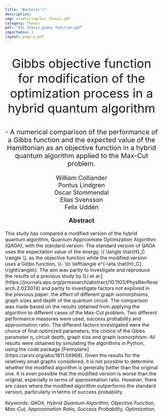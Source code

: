 ```yaml
---
title: "Bachelor's"
description:
img: assets/img/bsc_thesis.pdf
category: Theses
pdf: "bsc_thesis_gibbs_function.pdf"
importance: 1
layout: page_w_pdf
---
```


<!-- markdownlint-disable MD033 -->

<p style="text-align:center; font-size:40px">Gibbs objective function for modification of the optimization process in a hybrid quantum algorithm</p>

<p style="text-align:center; font-size:22px">- A numerical comparison of the performance of a Gibbs function and the expected value of the Hamiltonian as an objective function in a hybrid quantum algorithm applied to the Max-Cut problem.</p>

<p style="text-align:center; font-size:20px">William Colliander <br>
                                            Pontus Lindgren <br>
                                            Oscar Stommendal <br>
                                            Elias Svensson <br>
                                            Felix Uddén</p>

<p style="text-align:center; font-size:20px; font-weight: bold">Abstract</p>

<p style="text-align:left; font-size:16px">This study has compared a modified version of the hybrid quantum algorithm, Quantum Approximate Optimization Algorithm (QAOA), with the standard version. The standard
version of QAOA uses the expectation value of the energy, \( \langle \hat{H}_C \rangle \), as the objective function
while the modified version uses a Gibbs function, \(- \ln \left\langle e^{-\eta \hat{H}_C} \right\rangle\).
The aim was partly to investigate and reproduce the results of a previous study by
[Li et al.](https://journals.aps.org/prresearch/abstract/10.1103/PhysRevResearch.2.023074)
and partly to investigate factors not explored in the previous paper: the effect
of different graph isomorphisms, graph sizes and depth of the quantum circuit.
The comparison was made based on the results obtained from applying the algorithm
to different cases of the Max-Cut problem. Two different performance measures were used,
success probability and approximation ratio. The different factors investigated were the
choice of final optimized parameters, the choice of the Gibbs parameter η, circuit depth,
graph size and graph isomorphism. All results were obtained by simulating the algorithms
in Python, using the code package [Pennylane](https://arxiv.org/abs/1811.04968).
Given the results for the relatively small graphs considered, it is not possible to determine
whether the modified algorithm is generally better than the original one. It is
even possible that the modified version is worse than the original, especially in terms of
approximation ratio. However, there are cases where the modified algorithm outperforms
the standard version, particularly in terms of success probability.

<p style="text-align:left; font-size:16px; font-style: italic">Keywords: QAOA, Hybrid Quantum Algorithm, Objective Function, Max-Cut, Approximation Ratio, Success Probability, Optimization.</p>
